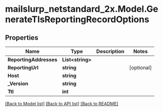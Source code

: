 # mailslurp_netstandard_2x.Model.GenerateTlsReportingRecordOptions

## Properties

Name | Type | Description | Notes
------------ | ------------- | ------------- | -------------
**ReportingAddresses** | **List&lt;string&gt;** |  | 
**ReportingUrl** | **string** |  | [optional] 
**Host** | **string** |  | 
**_Version** | **string** |  | 
**Ttl** | **int** |  | 

[[Back to Model list]](../README#documentation-for-models) [[Back to API list]](../README#documentation-for-api-endpoints) [[Back to README]](../README)

